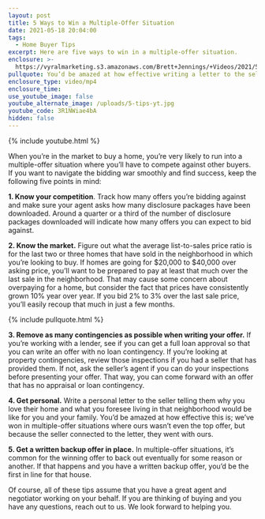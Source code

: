 ```yaml
---
layout: post
title: 5 Ways to Win a Multiple-Offer Situation
date: 2021-05-18 20:04:00
tags:
  - Home Buyer Tips
excerpt: Here are five ways to win in a multiple-offer situation.
enclosure: >-
  https://vyralmarketing.s3.amazonaws.com/Brett+Jennings/+Videos/2021/5+Ways+to+Win+a+Multiple-Offer+Situation.mp4
pullquote: You’d be amazed at how effective writing a letter to the seller is.
enclosure_type: video/mp4
enclosure_time:
use_youtube_image: false
youtube_alternate_image: /uploads/5-tips-yt.jpg
youtube_code: 3R1NWiae4bA
hidden: false
---
```

{% include youtube.html %}

When you’re in the market to buy a home, you’re very likely to run into a multiple-offer situation where you’ll have to compete against other buyers. If you want to navigate the bidding war smoothly and find success, keep the following five points in mind:

**1\. Know your competition**. Track how many offers you’re bidding against and make sure your agent asks how many disclosure packages have been downloaded. Around a quarter or a third of the number of disclosure packages downloaded will indicate how many offers you can expect to bid against.

**2\. Know the market.** Figure out what the average list-to-sales price ratio is for the last two or three homes that have sold in the neighborhood in which you’re looking to buy. If homes are going for $20,000 to $40,000 over asking price, you’ll want to be prepared to pay at least that much over the last sale in the neighborhood. That may cause some concern about overpaying for a home, but consider the fact that prices have consistently grown 10% year over year. If you bid 2% to 3% over the last sale price, you’ll easily recoup that much in just a few months.

{% include pullquote.html %}

**3\. Remove as many contingencies as possible when writing your offer.** If you’re working with a lender, see if you can get a full loan approval so that you can write an offer with no loan contingency. If you’re looking at property contingencies, review those inspections if you had a seller that has provided them. If not, ask the seller’s agent if you can do your inspections before presenting your offer. That way, you can come forward with an offer that has no appraisal or loan contingency.

**4\. Get personal.** Write a personal letter to the seller telling them why you love their home and what you foresee living in that neighborhood would be like for you and your family. You’d be amazed at how effective this is; we’ve won in multiple-offer situations where ours wasn’t even the top offer, but because the seller connected to the letter, they went with ours.

**5\. Get a written backup offer in place.** In multiple-offer situations, it’s common for the winning offer to back out eventually for some reason or another. If that happens and you have a written backup offer, you’d be the first in line for that house.

Of course, all of these tips assume that you have a great agent and negotiator working on your behalf. If you are thinking of buying and you have any questions, reach out to us. We look forward to helping you.
